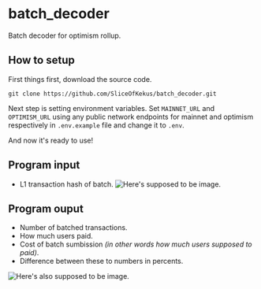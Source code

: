 # batch_decoder
Batch decoder for optimism rollup.
## How to setup
First things first, download the source code.
```shell
git clone https://github.com/SliceOfKekus/batch_decoder.git
```
Next step is setting environment variables. Set `MAINNET_URL` and `OPTIMISM_URL` using any public network endpoints for mainnet and optimism respectively in `.env.example` file and change it to `.env`.

And now it's ready to use!

## Program input
- L1 transaction hash of batch.
![Here's supposed to be image.](https://snipboard.io/JdqpsB.jpg)

## Program ouput
- Number of batched transactions.
- How much users paid.
- Cost of batch sumbission *(in other words how much users supposed to paid)*.
- Difference between these to numbers in percents.

![Here's also supposed to be image. ](https://snipboard.io/A6D4Tv.jpg)
